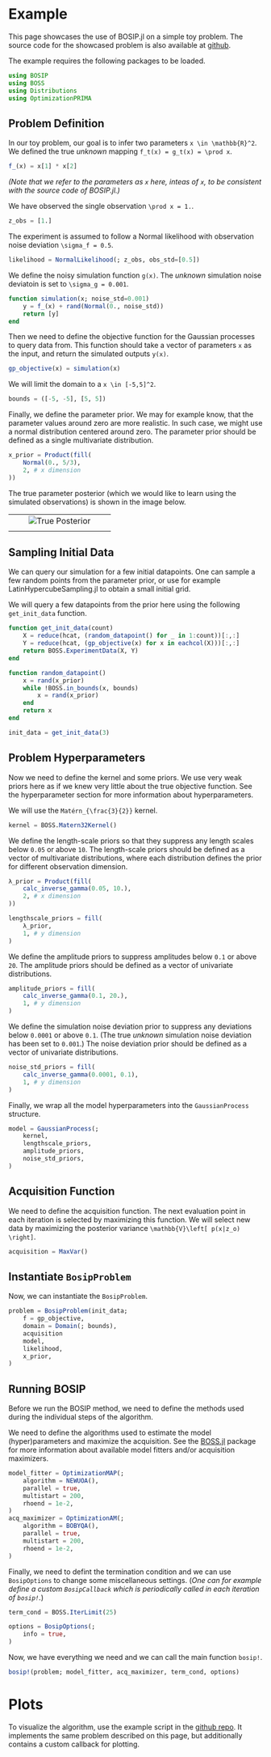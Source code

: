 # Example

This page showcases the use of BOSIP.jl on a simple toy problem. The source code for the showcased problem is also available at [github](https://github.com/soldasim/BOSIP.jl/tree/master/examples/simple).

The example requires the following packages to be loaded.
```julia
using BOSIP
using BOSS
using Distributions
using OptimizationPRIMA
```

## Problem Definition

In our toy problem, our goal is to infer two parameters ``x \in \mathbb{R}^2``. We defined the true _unknown_ mapping ``f_t(x) = g_t(x) = \prod x``.
```julia
f_(x) = x[1] * x[2]
```

_(Note that we refer to the parameters as `x` here, inteas of ``x``, to be consistent with the source code of BOSIP.jl.)_

We have observed the single observation ``\prod x = 1.``.
```julia
z_obs = [1.]
```

The experiment is assumed to follow a Normal likelihood with observation noise deviation ``\sigma_f = 0.5``.
```julia
likelihood = NormalLikelihood(; z_obs, obs_std=[0.5])
```

We define the noisy simulation function ``g(x)``. The _unknown_ simulation noise deviatoin is set to ``\sigma_g = 0.001``.
```julia
function simulation(x; noise_std=0.001)
    y = f_(x) + rand(Normal(0., noise_std))
    return [y]
end
```

Then we need to define the objective function for the Gaussian processes to query data from. This function should take a vector of parameters ``x`` as the input, and return the simulated outputs ``y(x)``.
```julia
gp_objective(x) = simulation(x)
```

We will limit the domain to a ``x \in [-5,5]^2``.
```julia
bounds = ([-5, -5], [5, 5])
```

Finally, we define the parameter prior. We may for example know, that the parameter values around zero are more realistic. In such case, we might use a normal distribution centered around zero. The parameter prior should be defined as a single multivariate distribution.
```julia
x_prior = Product(fill(
    Normal(0., 5/3),
    2, # x dimension
))
```

The true parameter posterior (which we would like to learn using the simulated observations) is shown in the image below.

| | | | | |
| --- | --- | --- | --- | --- |
| | | ![True Posterior](img/post.png) | | |
| | | | | |

## Sampling Initial Data

We can query our simulation for a few initial datapoints. One can sample a few random points from the parameter prior, or use for example LatinHypercubeSampling.jl to obtain a small initial grid.

We will query a few datapoints from the prior here using the following `get_init_data` function.
```julia
function get_init_data(count)
    X = reduce(hcat, (random_datapoint() for _ in 1:count))[:,:]
    Y = reduce(hcat, (gp_objective(x) for x in eachcol(X)))[:,:]
    return BOSS.ExperimentData(X, Y)
end

function random_datapoint()
    x = rand(x_prior)
    while !BOSS.in_bounds(x, bounds)
        x = rand(x_prior)
    end
    return x
end

init_data = get_init_data(3)
```

## Problem Hyperparameters

Now we need to define the kernel and some priors. We use very weak priors here as if we knew very little about the true objective function. See the hyperparameter section for more information about hyperparameters.

We will use the ``Matérn_{\frac{3}{2}}`` kernel.
```julia
kernel = BOSS.Matern32Kernel()
```

We define the length-scale priors so that they suppress any length scales below ``0.05`` or above ``10``. The length-scale priors should be defined as a vector of multivariate distributions, where each distribution defines the prior for different observation dimension.
```julia
λ_prior = Product(fill(
    calc_inverse_gamma(0.05, 10.),
    2, # x dimension
))

lengthscale_priors = fill(
    λ_prior,
    1, # y dimension
)
```

We define the amplitude priors to suppress amplitudes below ``0.1`` or above ``20``. The amplitude priors should be defined as a vector of univariate distributions.
```julia
amplitude_priors = fill(
    calc_inverse_gamma(0.1, 20.),
    1, # y dimension
)
```

We define the simulation noise deviation prior to suppress any deviations below ``0.0001`` or above ``0.1``. (The true _unknown_ simulation noise deviation has been set to ``0.001``.) The noise deviation prior should be defined as a vector of univariate distributions.
```julia
noise_std_priors = fill(
    calc_inverse_gamma(0.0001, 0.1),
    1, # y dimension
)
```

Finally, we wrap all the model hyperparameters into the `GaussianProcess` structure.
```julia
model = GaussianProcess(;
    kernel,
    lengthscale_priors,
    amplitude_priors,
    noise_std_priors,
)
```

## Acquisition Function

We need to define the acquisition function. The next evaluation point in each iteration is selected by maximizing this function. We will select new data by maximizing the posterior variance ``\mathbb{V}\left[ p(x|z_o) \right]``.
```julia
acquisition = MaxVar()
```

## Instantiate `BosipProblem`

Now, we can instantiate the `BosipProblem`.
```julia
problem = BosipProblem(init_data;
    f = gp_objective,
    domain = Domain(; bounds),
    acquisition
    model,
    likelihood,
    x_prior,
)
```

## Running BOSIP

Before we run the BOSIP method, we need to define the methods used during the individual steps of the algorithm.

We need to define the algorithms used to estimate the model (hyper)parameters and maximize the acquisition. See the [BOSS.jl](https://soldasim.github.io/BOSS.jl/stable/) package for more information about available model fitters and/or acquisition maximizers.
```julia
model_fitter = OptimizationMAP(;
    algorithm = NEWUOA(),
    parallel = true,
    multistart = 200,
    rhoend = 1e-2,
)
acq_maximizer = OptimizationAM(;
    algorithm = BOBYQA(),
    parallel = true,
    multistart = 200,
    rhoend = 1e-2,
)
```

Finally, we need to defint the termination condition and we can use `BosipOptions` to change some miscellaneous settings. (_One can for example define a custom `BosipCallback` which is periodically called in each iteration of `bosip!`._)
```julia
term_cond = BOSS.IterLimit(25)

options = BosipOptions(;
    info = true,
)
```

Now, we have everything we need and we can call the main function `bosip!`.
```julia
bosip!(problem; model_fitter, acq_maximizer, term_cond, options)
```

# Plots

To visualize the algorithm, use the example script in the [github repo](https://github.com/soldasim/BOSIP.jl/tree/master/examples/simple). It implements the same problem described on this page, but additionally contains a custom callback for plotting.
